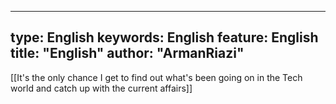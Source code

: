  ---
type:  English
keywords:  English
feature:  English
title: "English"
author: "ArmanRiazi"
---


 [[It's the only chance I get to find out what's been going on in the Tech world and catch up with the current affairs]] 